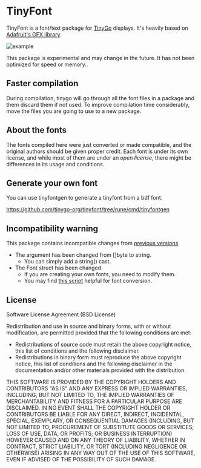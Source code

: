 TinyFont
=========
TinyFont is a font/text package for [TinyGo](https://tinygo.org/) displays. It's heavily based on [Adafruit's GFX library](https://github.com/adafruit/Adafruit-GFX-Library).

![example](https://raw.githubusercontent.com/conejoninja/tinyfont/master/example.png)


This package is experimental and may change in the future. It has not been optimized for speed or memory..

## Faster compilation
During compilation, tinygo will go through all the font files in a package and them discard them if not used. To improve compilation time considerably, move the files you are going to use to a new package. 

## About the fonts
The fonts compiled here were just converted or made compatible, and the original authors should be given proper credit. Each font is under its own license, and while most of them are under an _open license_, there might be differences in its usage and conditions.

## Generate your own font

You can use tinyfontgen to generate a tinyfont from a bdf font.  

https://github.com/tinygo-org/tinyfont/tree/rune/cmd/tinyfontgen

## Incompatibility warning

This package contains incompatible changes from [previous versions](https://github.com/tinygo-org/tinyfont/commit/a02e4495f8d64b671d923ec009e17c9da9e3e7f5).

* The argument has been changed from []byte to string.
  * You can simply add a string() cast.
* The Font struct has been changed.
  * If you are creating your own fonts, you need to modify them.
  * You may find [this script](https://github.com/sago35/tinyfont/tree/fontconv/cmd/tinyfontconv) helpful for font conversion.

## License

Software License Agreement (BSD License)

Redistribution and use in source and binary forms, with or without
modification, are permitted provided that the following conditions are met:

- Redistributions of source code must retain the above copyright notice,
  this list of conditions and the following disclaimer.
- Redistributions in binary form must reproduce the above copyright notice,
  this list of conditions and the following disclaimer in the documentation
  and/or other materials provided with the distribution.

THIS SOFTWARE IS PROVIDED BY THE COPYRIGHT HOLDERS AND CONTRIBUTORS "AS IS"
AND ANY EXPRESS OR IMPLIED WARRANTIES, INCLUDING, BUT NOT LIMITED TO, THE
IMPLIED WARRANTIES OF MERCHANTABILITY AND FITNESS FOR A PARTICULAR PURPOSE
ARE DISCLAIMED. IN NO EVENT SHALL THE COPYRIGHT HOLDER OR CONTRIBUTORS BE
LIABLE FOR ANY DIRECT, INDIRECT, INCIDENTAL, SPECIAL, EXEMPLARY, OR
CONSEQUENTIAL DAMAGES (INCLUDING, BUT NOT LIMITED TO, PROCUREMENT OF
SUBSTITUTE GOODS OR SERVICES; LOSS OF USE, DATA, OR PROFITS; OR BUSINESS
INTERRUPTION) HOWEVER CAUSED AND ON ANY THEORY OF LIABILITY, WHETHER IN
CONTRACT, STRICT LIABILITY, OR TORT (INCLUDING NEGLIGENCE OR OTHERWISE)
ARISING IN ANY WAY OUT OF THE USE OF THIS SOFTWARE, EVEN IF ADVISED OF THE
POSSIBILITY OF SUCH DAMAGE.
